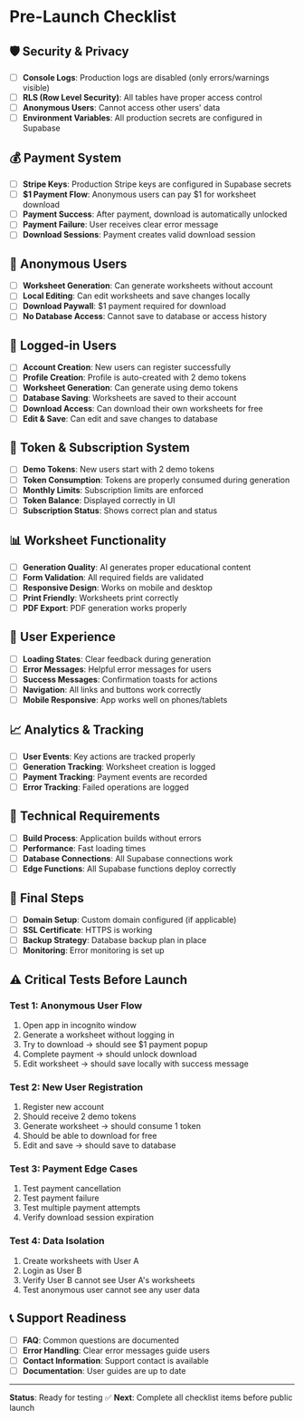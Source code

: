 
# Pre-Launch Checklist

## 🛡️ Security & Privacy
- [ ] **Console Logs**: Production logs are disabled (only errors/warnings visible)
- [ ] **RLS (Row Level Security)**: All tables have proper access control
- [ ] **Anonymous Users**: Cannot access other users' data
- [ ] **Environment Variables**: All production secrets are configured in Supabase

## 💰 Payment System
- [ ] **Stripe Keys**: Production Stripe keys are configured in Supabase secrets
- [ ] **$1 Payment Flow**: Anonymous users can pay $1 for worksheet download
- [ ] **Payment Success**: After payment, download is automatically unlocked
- [ ] **Payment Failure**: User receives clear error message
- [ ] **Download Sessions**: Payment creates valid download session

## 👤 Anonymous Users
- [ ] **Worksheet Generation**: Can generate worksheets without account
- [ ] **Local Editing**: Can edit worksheets and save changes locally
- [ ] **Download Paywall**: $1 payment required for download
- [ ] **No Database Access**: Cannot save to database or access history

## 🔐 Logged-in Users
- [ ] **Account Creation**: New users can register successfully
- [ ] **Profile Creation**: Profile is auto-created with 2 demo tokens
- [ ] **Worksheet Generation**: Can generate using demo tokens
- [ ] **Database Saving**: Worksheets are saved to their account
- [ ] **Download Access**: Can download their own worksheets for free
- [ ] **Edit & Save**: Can edit and save changes to database

## 🎯 Token & Subscription System
- [ ] **Demo Tokens**: New users start with 2 demo tokens
- [ ] **Token Consumption**: Tokens are properly consumed during generation
- [ ] **Monthly Limits**: Subscription limits are enforced
- [ ] **Token Balance**: Displayed correctly in UI
- [ ] **Subscription Status**: Shows correct plan and status

## 📊 Worksheet Functionality
- [ ] **Generation Quality**: AI generates proper educational content
- [ ] **Form Validation**: All required fields are validated
- [ ] **Responsive Design**: Works on mobile and desktop
- [ ] **Print Friendly**: Worksheets print correctly
- [ ] **PDF Export**: PDF generation works properly

## 🎨 User Experience
- [ ] **Loading States**: Clear feedback during generation
- [ ] **Error Messages**: Helpful error messages for users
- [ ] **Success Messages**: Confirmation toasts for actions
- [ ] **Navigation**: All links and buttons work correctly
- [ ] **Mobile Responsive**: App works well on phones/tablets

## 📈 Analytics & Tracking
- [ ] **User Events**: Key actions are tracked properly
- [ ] **Generation Tracking**: Worksheet creation is logged
- [ ] **Payment Tracking**: Payment events are recorded
- [ ] **Error Tracking**: Failed operations are logged

## 🔧 Technical Requirements
- [ ] **Build Process**: Application builds without errors
- [ ] **Performance**: Fast loading times
- [ ] **Database Connections**: All Supabase connections work
- [ ] **Edge Functions**: All Supabase functions deploy correctly

## 🚀 Final Steps
- [ ] **Domain Setup**: Custom domain configured (if applicable)
- [ ] **SSL Certificate**: HTTPS is working
- [ ] **Backup Strategy**: Database backup plan in place
- [ ] **Monitoring**: Error monitoring is set up

## ⚠️ Critical Tests Before Launch

### Test 1: Anonymous User Flow
1. Open app in incognito window
2. Generate a worksheet without logging in
3. Try to download → should see $1 payment popup
4. Complete payment → should unlock download
5. Edit worksheet → should save locally with success message

### Test 2: New User Registration
1. Register new account
2. Should receive 2 demo tokens
3. Generate worksheet → should consume 1 token
4. Should be able to download for free
5. Edit and save → should save to database

### Test 3: Payment Edge Cases
1. Test payment cancellation
2. Test payment failure
3. Test multiple payment attempts
4. Verify download session expiration

### Test 4: Data Isolation
1. Create worksheets with User A
2. Login as User B
3. Verify User B cannot see User A's worksheets
4. Test anonymous user cannot see any user data

## 📞 Support Readiness
- [ ] **FAQ**: Common questions are documented
- [ ] **Error Handling**: Clear error messages guide users
- [ ] **Contact Information**: Support contact is available
- [ ] **Documentation**: User guides are up to date

---

**Status**: Ready for testing ✅
**Next**: Complete all checklist items before public launch
